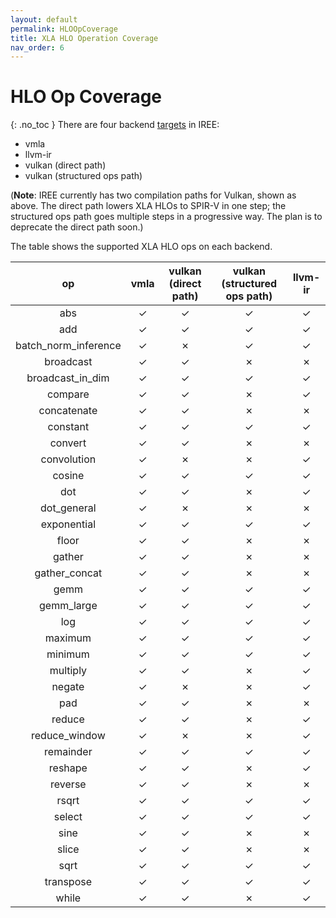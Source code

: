 ```yaml
---
layout: default
permalink: HLOOpCoverage
title: XLA HLO Operation Coverage
nav_order: 6
---
```


# HLO Op Coverage
{: .no_toc }
There are four backend [targets](https://github.com/google/iree/tree/master/iree/compiler/Dialect/HAL/Target) in IREE:

- vmla
- llvm-ir
- vulkan (direct path)
- vulkan (structured ops path)

(**Note**: IREE currently has two compilation paths for Vulkan, shown as above.
The direct path lowers XLA HLOs to SPIR-V in one step; the structured ops path
goes multiple steps in a progressive way. The plan is to deprecate the direct
path soon.)

The table shows the supported XLA HLO ops on each backend.

op | vmla | vulkan (direct path) | vulkan (structured ops path) | llvm-ir
:-: | :-: | :-: | :-: | :-:
abs | ✓ | ✓ | ✓ | ✓
add | ✓ | ✓ | ✓ | ✓
batch_norm_inference | ✓ | ✗ | ✓ | ✓
broadcast | ✓ | ✓ | ✗ | ✗
broadcast_in_dim | ✓ | ✓ | ✓ | ✓
compare | ✓ | ✓ | ✗ | ✓
concatenate | ✓ | ✓ | ✗ | ✗
constant | ✓ | ✓ | ✓ | ✓
convert | ✓ | ✓ | ✗ | ✗
convolution | ✓ | ✗ | ✗ | ✓
cosine | ✓ | ✓ | ✓ | ✓
dot | ✓ | ✓ | ✗ | ✓
dot_general | ✓ | ✗ | ✗ | ✗
exponential | ✓ | ✓ | ✓ | ✓
floor | ✓ | ✓ | ✗ | ✗
gather | ✓ | ✓ | ✗ | ✗
gather_concat | ✓ | ✓ | ✗ | ✗
gemm | ✓ | ✓ | ✓ | ✓
gemm_large | ✓ | ✓ | ✓ | ✓
log | ✓ | ✓ | ✓ | ✓
maximum | ✓ | ✓ | ✓ | ✓
minimum | ✓ | ✓ | ✓ | ✓
multiply | ✓ | ✓ | ✗ | ✓
negate | ✓ | ✗ | ✗ | ✓
pad | ✓ | ✓ | ✗ | ✗
reduce | ✓ | ✓ | ✗ | ✓
reduce_window | ✓ | ✗ | ✗ | ✓
remainder | ✓ | ✓ | ✓ | ✓
reshape | ✓ | ✓ | ✗ | ✓
reverse | ✓ | ✓ | ✗ | ✗
rsqrt | ✓ | ✓ | ✓ | ✓
select | ✓ | ✓ | ✓ | ✓
sine | ✓ | ✓ | ✗ | ✗
slice | ✓ | ✓ | ✗ | ✗
sqrt | ✓ | ✓ | ✓ | ✓
transpose | ✓ | ✓ | ✓ | ✓
while | ✓ | ✓ | ✗ | ✓